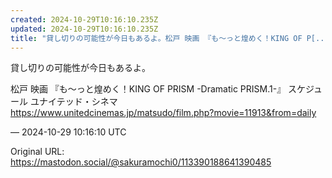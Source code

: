 ```yaml
---
created: 2024-10-29T10:16:10.235Z
updated: 2024-10-29T10:16:10.235Z
title: "貸し切りの可能性が今日もあるよ。松戸 映画 『も～っと煌めく！KING OF P[...]"
---
```


<p>貸し切りの可能性が今日もあるよ。</p><p>松戸 映画 『も～っと煌めく！KING OF PRISM -Dramatic PRISM.1-』 スケジュール ユナイテッド・シネマ<br /><a href="https://www.unitedcinemas.jp/matsudo/film.php?movie=11913&amp;from=daily" target="_blank" rel="nofollow noopener" translate="no"><span class="invisible">https://www.</span><span class="ellipsis">unitedcinemas.jp/matsudo/film.</span><span class="invisible">php?movie=11913&amp;from=daily</span></a></p>

&mdash; 2024-10-29 10:16:10 UTC

Original URL: https://mastodon.social/@sakuramochi0/113390188641390485
